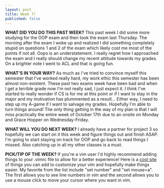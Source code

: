 ```yaml
---
layout: post
title: Week 7!
published: false
---
```



**WHAT DID YOU DO THIS PAST WEEK?** This past week I did some more studying for the OOP exam and then took the exam last Thursday. The morning after the exam I woke up and realized I did something completely stupid on questions 1 and 2 of the exam which likely cost me most of the points if not all. Oops is an understatement. I really regret how I approached the exam and I really should change my recent attitude towards my grades. On a brighter note I went to ACL and that is going fun.

**WHAT'S IN YOUR WAY?** As much as I've tried to convince myself this semester that I've worked really hard, my work ethic this semester has been almost non-existent. These past two exams week have been bad and when I get a terrible grade now I'm not really sad, I just expect it. I think I've started to really wonder if CS is for me at this point or if I want to stay in the major and my motivation has plummented as a result... Either way, I need to step up my A-game if I want to salvage my grades. Hopefully I'm able to turn things around! The only thing getting in the way of my plan is that I will miss practically the entire week of October 17th due to an onsite on Monday and Grace Hopper on Wednesday-Friday.  

**WHAT WILL YOU DO NEXT WEEK?** I already have a partner for project 3 so hopefully we can start on it this week and figure things out and finish ASAP. I'm going to start staying on track for OOP and go back to read things I missed. Also catching up in all my other classes is a must.

**PICK/TIP OF THE WEEK?** If you're a vim user I'd highly recommend adding things to your .vimrc file to allow for a better experience! Here is a [cool site](https://www.cs.oberlin.edu/~kuperman/help/vim/home.html) of things you can add to customize your vim and hopefully make things easier. My favorite from the list include "set number" and "set mouse=a". The first allows you to see line numbers in vim and the second allows you to use a mouse click to move your cursor where you want in vim.

